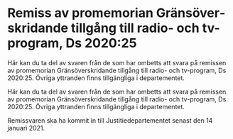 # Remiss av prome­morian Gräns­över­skri­dande till­gång till radio- och tv-program, Ds 2020:25

Här kan du ta del av svaren från de som har ombetts att svara på remissen av prome­morian Gräns­över­skri­dande tillgång till radio- och tv-program, Ds 2020:25. Övriga yttranden finns tillgängliga i departementet.

Här kan du ta del av svaren från de som har ombetts att svara på remissen av prome­morian Gräns­över­skri­dande tillgång till radio- och tv-program, Ds 2020:25. Övriga yttranden finns tillgängliga i departementet.

Remissvaren ska ha kommit in till Justitie­departementet senast den 14 januari 2021.
